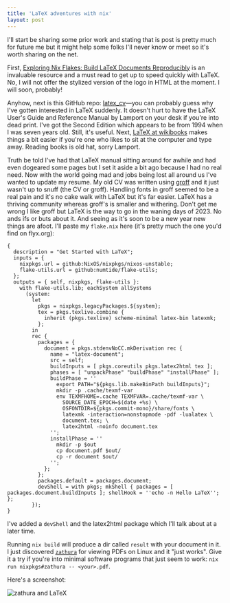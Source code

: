 ```yaml
---
title: 'LaTeX adventures with nix'
layout: post
---
```

I'll start be sharing some prior work and stating that is post is pretty much for future me but it might help some folks I'll never know or meet so it's worth sharing on the net.

First, [Exploring Nix Flakes: Build LaTeX Documents Reproducibly](https://flyx.org/nix-flakes-latex/) is an invaluable resource and a must read to get up to speed quickly with LaTeX. No, I will not offer the stylized version of the logo in HTML at the moment. I will soon, probably!

Anyhow, next is this GitHub repo: [latex_cv](https://github.com/muratcankaracabey/latex_cv)<span>&mdash;</span>you can probably guess why I've gotten interested in LaTeX suddenly. It doesn't hurt to have the LaTeX User's Guide and Reference Manual by Lamport on your desk if you're into dead print. I've got the Second Edition which appears to be from 1994 when I was seven years old. Still, it's useful. Next, [LaTeX at wikibooks](https://en.wikibooks.org/wiki/LaTeX) makes things a bit easier if you're one who likes to sit at the computer and type away. Reading books is old hat, sorry Lamport.

Truth be told I've had that LaTeX manual sitting around for awhile and had even dogeared some pages but I set it aside a bit ago because I had no real need. Now with the world going mad and jobs being lost all around us I've wanted to update my resume. My old CV was written using [groff](https://www.gnu.org/software/groff/) and it just wasn't up to snuff (the CV or groff). Handling fonts in groff seemed to be a real pain and it's no cake walk with LaTeX but it's far easier. LaTeX has a thriving community whereas groff's is smaller and withering. Don't get me wrong I like groff but LaTeX is the way to go in the waning days of 2023. No ands ifs or buts about it. And seeing as it's soon to be a new year new things are afoot. I'll paste my `flake.nix` here (it's pretty much the one you'd find on flyx.org):

    {
      description = "Get Started with LaTeX";
      inputs = {
        nixpkgs.url = github:NixOS/nixpkgs/nixos-unstable;
        flake-utils.url = github:numtide/flake-utils;
      };
      outputs = { self, nixpkgs, flake-utils }:
        with flake-utils.lib; eachSystem allSystems
          (system:
            let
              pkgs = nixpkgs.legacyPackages.${system};
              tex = pkgs.texlive.combine {
                inherit (pkgs.texlive) scheme-minimal latex-bin latexmk;
              };
            in
            rec {
              packages = {
                document = pkgs.stdenvNoCC.mkDerivation rec {
                  name = "latex-document";
                  src = self;
                  buildInputs = [ pkgs.coreutils pkgs.latex2html tex ];
                  phases = [ "unpackPhase" "buildPhase" "installPhase" ];
                  buildPhase = ''
                    export PATH="${pkgs.lib.makeBinPath buildInputs}";
                    mkdir -p .cache/texmf-var
                    env TEXMFHOME=.cache TEXMFVAR=.cache/texmf-var \
                      SOURCE_DATE_EPOCH=$(date +%s) \
                      OSFONTDIR=${pkgs.commit-mono}/share/fonts \
                      latexmk -interaction=nonstopmode -pdf -lualatex \
                      document.tex; \
                      latex2html -noinfo document.tex
                  '';
                  installPhase = ''
                    mkdir -p $out
                    cp document.pdf $out/
                    cp -r document $out/
                  '';
                };
              };
              packages.default = packages.document;
              devShell = with pkgs; mkShell { packages = [ packages.document.buildInputs ]; shellHook = ''echo -n Hello LaTeX''; };
            });
    }

I've added a `devShell` and the latex2html package which I'll talk about at a later time.

Running `nix build` will produce a dir called `result` with your document in it. I just discovered [`zathura`](https://pwmt.org/projects/zathura/index.html) for viewing PDFs on Linux and it "just works". Give it a try if you're into minimal software programs that just seem to work: `nix run nixpkgs#zathura -- <your>.pdf`.

Here's a screenshot:

![zathura and LaTeX](/static/imgs/zathura_and_latex_editing.png)
